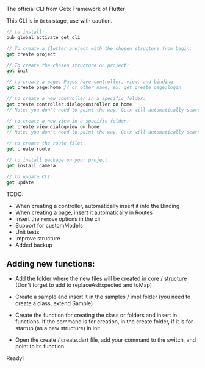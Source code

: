 The official CLI from Getx Framework of Flutter

This CLI is in `Beta` stage, use with caution.

```dart
// to install:
pub global activate get_cli 

// To create a flutter project with the chosen structure from begin:
get create project 

// To create the chosen structure on project:
get init 

// to create a page: Pages have controller, view, and binding
get create page:home // or other name, ex: get create page:login 

// to create a new controller in a specific folder:
get create controller:dialogcontroller on home
// Note: you don't need to point the way, Getx will automatically search for the home folder and insert your controller there.

// to create a new view in a specific folder:
get create view:dialogview on home
// Note: you don't need to point the way, Getx will automatically search for the home folder and insert your controller there.

// to create the route file:
get create route 

// to install package on your project
get install camera

// to update CLI 
get update

```

TODO: 
- When creating a controller, automatically insert it into the Binding
- When creating a page, insert it automatically in Routes
- Insert the `remove` options in the cli
- Support for customModels
- Unit tests
- Improve structure
- Added backup


## Adding new functions:
- Add the folder where the new files will be created in core / structure (Don't forget to add to replaceAsExpected and toMap)

- Create a sample and insert it in the samples / impl folder (you need to create a class, extend Sample)

- Create the function for creating the class or folders and insert in functions. If the command is for creation, in the create folder, if it is for startup (as a new structure) in init

- Open the create / create.dart file, add your command to the switch, and point to its function.


Ready!